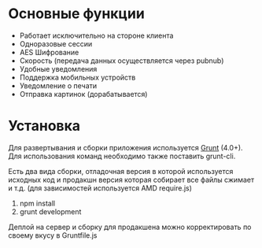 # Основные функции #
* Работает исключительно на стороне клиента
* Одноразовые сессии
* AES Шифрование
* Скорость (передача данных осуществляется через pubnub)
* Удобные уведомления
* Поддержка мобильных устройств
* Уведомление о печати
* Отправка картинок (дорабатывается)

# Установка #
Для развертывания и сборки приложения используется [Grunt](http://gruntjs.com) (4.0+). Для использования команд необходимо также поставить grunt-cli.

Есть два вида сборки, отладочная версия в которой используется исходных код и продакшн версия которая собирает все файлы сжимает и т.д. (для зависимостей используется AMD require.js)

1. npm install
2. grunt development

Деплой на сервер и сборку для продакшена можно корректировать по своему вкусу в Gruntfile.js
